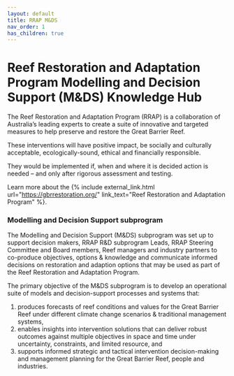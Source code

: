 ```yaml
---
layout: default
title: RRAP M&DS
nav_order: 1
has_children: true
---
```


# Reef Restoration and Adaptation Program Modelling and Decision Support (M&DS) Knowledge Hub

The Reef Restoration and Adaptation Program (RRAP) is a collaboration of Australia’s leading experts to create a suite of innovative and targeted measures to help preserve and restore the Great Barrier Reef. 

These interventions will have positive impact, be socially and culturally acceptable, ecologically-sound, ethical and financially responsible. 

They would be implemented if, when and where it is decided action is needed – and only after rigorous assessment and testing. 

Learn more about the {% include external_link.html url="https://gbrrestoration.org/" link_text="Reef Restoration and Adaptation Program" %}.

### Modelling and Decision Support subprogram

The Modelling and Decision Support (M&DS) subprogram was set up to support decision makers, RRAP R&D subprogram Leads, RRAP Steering Committee and Board members, Reef managers and industry partners to co-produce objectives, options & knowledge and communicate informed decisions on restoration and adaption options that may be used as part of the Reef Restoration and Adaptation Program.

The primary objective of the M&DS subprogram is to develop an operational suite of models and decision-support processes and systems that:
1. produces forecasts of reef conditions and values for the Great Barrier Reef under different climate change 
scenarios & traditional management systems,
2. enables insights into intervention solutions that can deliver robust outcomes against multiple 
objectives in space and time under uncertainty, constraints, and limited resource, and 
3. supports informed strategic and tactical intervention decision-making and management planning for the Great Barrier Reef, people and industries.
